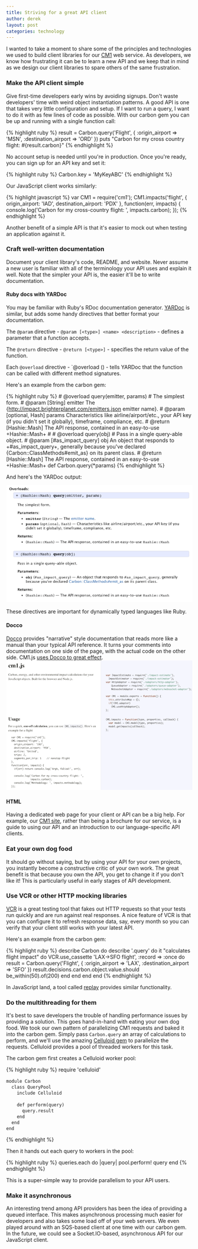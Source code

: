 ```yaml
---
title: Striving for a great API client
author: derek
layout: post
categories: technology
---
```


I wanted to take a moment to share some of the principles and technologies we used to build client libraries for our [CM1](http://impact.brighterplanet.com) web service. As developers, we know how frustrating it can be to learn a new API and we keep that in mind as we design our client libraries to spare others of the same frustration.

<!-- more start -->

### Make the API client simple

Give first-time developers early wins by avoiding signups. Don't waste developers' time with weird object instantiation patterns. A good API is one that takes very little configuration and setup. If I want to run a query, I want to do it with as few lines of code as possible. With our carbon gem you can be up and running with a single function call:

{% highlight ruby %}
    result = Carbon.query('Flight', {
      :origin_airport => 'MSN',
      :destination_airport => 'ORD'
    })
    puts "Carbon for my cross country flight: #{result.carbon}"
{% endhighlight %}

No account setup is needed until you're in production. Once you're ready, you can sign up for an API key and set it:

{% highlight ruby %}
    Carbon.key = 'MyKeyABC'
{% endhighlight %}

Our JavaScript client works similarly:

{% highlight javascript %}
    var CM1 = require('cm1');
    CM1.impacts('flight', {
      origin_airport: 'IAD',
      destination_airport: 'PDX'
    },
    function(err, impacts) {
      console.log('Carbon for my cross-country flight: ',
                  impacts.carbon);
    });
{% endhighlight %}

Another benefit of a simple API is that it's easier to mock out when testing an application against it.

### Craft well-written documentation

Document your client library's code, README, and website. Never assume a new user is familiar with all of the terminology your API uses and explain it well. Note that the simpler your API is, the easier it'll be to write documentation.

#### Ruby docs with YARDoc

You may be familiar with Ruby's RDoc documentation generator. [YARDoc](http://yardoc.org/) is similar, but adds some handy directives that better format your documentation.

The `@param` directive - `@param [<type>] <name> <description>` - defines a parameter that a function accepts.

The `@return` directive - `@return [<type>]` - specifies the return value of the function.

Each `@overload` directive - `@overload <function>(<param>) - tells YARDoc that the function can be called with different method signatures.

Here's an example from the carbon gem:

{% highlight ruby %}
    # @overload query(emitter, params)
    #   The simplest form.
    #   @param [String] emitter The {http://impact.brighterplanet.com/emitters.json emitter name}.
    #   @param [optional, Hash] params Characteristics like airline/airport/etc., your API key (if you didn't set it globally), timeframe, compliance, etc.
    #   @return [Hashie::Mash] The API response, contained in an easy-to-use +Hashie::Mash+
    #
    # @overload query(obj)
    #   Pass in a single query-able object.
    #   @param [#as_impact_query] obj An object that responds to +#as_impact_query+, generally because you've declared {Carbon::ClassMethods#emit_as} on its parent class.
    #   @return [Hashie::Mash] The API response, contained in an easy-to-use +Hashie::Mash+
    def Carbon.query(*params)
{% endhighlight %}

And here's the YARDoc output:

![yardoc output sample](/images/2012-06-19-how-to-write-a-great-http-api-client/yardoc.png)

These directives are important for dynamically typed languages like Ruby.

#### Docco

[Docco](http://jashkenas.github.com/docco/) provides "narrative" style documentation that reads more like a manual than your typical API reference. It turns your comments into documentation on one side of the page, with the actual code on the other side. CM1.js [uses Docco to great effect](http://dkastner.github.com/CM1.js).
![a docco sample](/images/2012-06-19-how-to-write-a-great-http-api-client/docco.png)

#### HTML

Having a dedicated web page for your client or API can be a big help. For example, our [CM1 site](http://impact.brighterplanet.com/), rather than being a brochure for our service, is a guide to using our API and an introduction to our language-specific API clients.

### Eat your own dog food

It should go without saying, but by using your API for your own projects, you instantly become a constructive critic of your own work. The great benefit is that because you own the API, you get to change it if you don't like it! This is particularly useful in early stages of API development.

### Use VCR or other HTTP mocking libraries

[VCR](http://github.com/myronmarston/vcr) is a great testing tool that fakes out HTTP requests so that your tests run quickly and are run against real responses. A nice feature of VCR is that you can configure it to refresh response data, say, every month so you can verify that your client still works with your latest API.

Here's an example from the carbon gem:

{% highlight ruby %}
    describe Carbon do
      describe '.query' do
        it "calculates flight impact" do
          VCR.use_cassette 'LAX->SFO flight', :record => :once do
            result = Carbon.query('Flight', {
              :origin_airport => 'LAX', :destination_airport => 'SFO'
            })
            result.decisions.carbon.object.value.should be_within(50).of(200)
          end
        end
      end
    end
{% endhighlight %}

In JavaScript land, a tool called [replay](http://documentup.com/assaf/node-replay) provides similar functionality.

### Do the multithreading for them

It's best to save developers the trouble of handling performance issues by providing a solution. This goes hand-in-hand with eating your own dog food. We took our own pattern of parallelizing CM1 requests and baked it into the carbon gem. Simply pass `Carbon.query` an array of calculations to perform, and we'll use the amazing [Celluloid gem](http://rubygems.org/gems/celluloid) to parallelize the requests. Celluloid provides a pool of threaded workers for this task.

The carbon gem first creates a Celluloid worker pool:

{% highlight ruby %}
    require 'celluloid'

    module Carbon
      class QueryPool
        include Celluloid

        def perform(query)
          query.result
        end
      end
    end
{% endhighlight %}

Then it hands out each query to workers in the pool:

{% highlight ruby %}
    queries.each do |query|
      pool.perform! query
    end
{% endhighlight %}

This is a super-simple way to provide parallelism to your API users.

### Make it asynchronous

An interesting trend among API providers has been the idea of providing a queued interface. This makes asynchronous processing much easier for developers and also takes some load off of your web servers. We even played around with an SQS-based client at one time with our carbon gem. In the future, we could see a Socket.IO-based, asynchronous API for our JavaScript client.

<!-- more end -->
